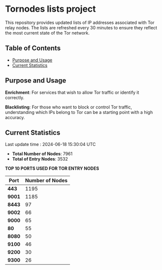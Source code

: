 # Tornodes lists project

This repository provides updated lists of IP addresses associated with Tor relay nodes. The lists are refreshed every 30 minutes to ensure they reflect the most current state of the Tor network.

## Table of Contents

- [Purpose and Usage](#purpose-and-usage)
- [Current Statistics](#current-statistics)


## Purpose and Usage

**Enrichment**: For services that wish to allow Tor traffic or identify it correctly.

**Blacklisting**: For those who want to block or control Tor traffic, understanding which IPs belong to Tor can be a starting point with a high accuracy.

## Current Statistics

Last update time : 2024-06-18 15:30:04 UTC

- **Total Number of Nodes**: 7961
- **Total of Entry Nodes**: 3532

**TOP 10 PORTS USED FOR TOR ENTRY NODES**

| **Port** | **Number of Nodes** |
|------|-----------------|
| **443**   | 1195  |
| **9001**   | 1185  |
| **8443**   | 97  |
| **9002**   | 66  |
| **9000**   | 65  |
| **80**   | 55  |
| **8080**   | 50  |
| **9100**   | 46  |
| **9200**   | 30  |
| **9300**   | 26  |

